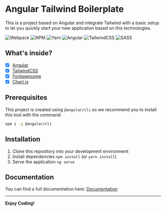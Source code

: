 # Angular Tailwind Boilerplate

This is a project based on Angular and integrate Tailwind with a basic setup to let you quickly start your new application based on this technologies.

![Webpack](https://img.shields.io/badge/webpack-%238DD6F9.svg?style=for-the-badge&logo=webpack&logoColor=black)
![NPM](https://img.shields.io/badge/NPM-%23000000.svg?style=for-the-badge&logo=npm&logoColor=white)
![Yarn](https://img.shields.io/badge/yarn-%232C8EBB.svg?style=for-the-badge&logo=yarn&logoColor=white)
![Angular](https://img.shields.io/badge/angular-%23DD0031.svg?style=for-the-badge&logo=angular&logoColor=white)
![TailwindCSS](https://img.shields.io/badge/tailwindcss-%2338B2AC.svg?style=for-the-badge&logo=tailwind-css&logoColor=white)
![SASS](https://img.shields.io/badge/SASS-hotpink.svg?style=for-the-badge&logo=SASS&logoColor=white)

## What's inside?
- [x] [Angular](https://angular.io/)
- [x] [TailwindCSS](https://tailwindcss.com/)
- [x] [Fontawesome](https://fontawesome.com/)
- [x] [Chart.js](https://chartjs.org/)

## Prerequisites

This project is created using `@angular/cli` so we recommend you to install this tool with the command:

```bash
npm i -g @angular/cli
```

## Installation

1. Clone this repository into your development environment
2. Install dependencies `npm install` (or `yarn install`)
3. Serve the application `ng serve`

## Documentation

You can find a full documentation here: [Documentation](https://devaslanphp.github.io/angular-tailwind-boilerplate)

---

**Enjoy Coding!**
